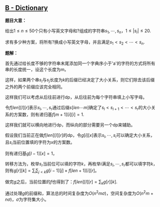 ## [B - Dictionary](http://codeforces.com/gym/100958/status/B)

**题目大意：**

给出$1\le n\le50$个只有小写英文字母和?组成的字符串$s_1,\cdots,s_n$，$1\le|s_i|\le20$.

求有多少种方案，将所有?换成小写英文字母，并且满足$s_1<s_2<\cdots<s_n$.

**题解：**

首先通过给长度不够的字符串末尾添加同一个字典序小于'a'的字符的方式将所有串的长度统一，设这个长度为$m$。

这样，如果两个串$s_i$与$s_j$长度为$k$的后缀已经决定了大小关系，则它们除去该后缀之外的两个前缀应该完全相同。

这样我们可以考虑从后往前进行dp，从后往前为每个字符串填上小写字母。

令$f[len][l][r]$表示$s_l,\cdots,s_r$通过后缀$s[len\cdots m]$确定了$s_l<s_{l+1}<\cdots<s_r$的大小关系的方案数，则有递归基$f[m+1][i][i]=1$.

这样我们就可以横向地进行dp，而纵向的部分需要另一个dp来辅助。

假设我们当前正在做$f[len][l][r]$的dp，令$g[i][x]$表示$s_l,\cdots,s_i$可以确定大小关系，且$s_i$当前位置填的字符为$x$的方案数。

则有递归基$g[l-1][x]=1$，

转移方法为，枚举$s_r$当前位可以填的字符$k$，再枚举$i$满足$s_i,\cdots,s_r$都可以填字符$k$，则有$\displaystyle g[r][k]=\sum_i\sum_{j<k}g[i-1][j]\times f[len+1][i][r]$。

做完$g$之后，当前位置的$f$也得到了：$f[len][l][r]=\sum_k g[r][k]$.

通过处理$g$的前缀和，算法总的时间复杂度为$O(n^2m\sigma)$，空间复杂度为$O(n^2m+n\sigma)$，$\sigma$为字符集大小。
